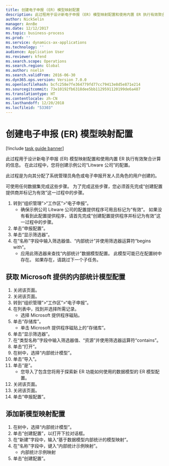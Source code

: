 ```yaml
---
title: 创建电子申报 (ER) 模型映射配置
description: 此过程用于设计新电子申报 (ER) 模型映射配置和使用内置 ER 执行有效聚合计算的信息。
author: NickSelin
manager: AnnBe
ms.date: 12/12/2017
ms.topic: business-process
ms.prod: ''
ms.service: dynamics-ax-applications
ms.technology: ''
audience: Application User
ms.reviewer: kfend
ms.search.scope: Operations
ms.search.region: Global
ms.author: nselin
ms.search.validFrom: 2016-06-30
ms.dyn365.ops.version: Version 7.0.0
ms.openlocfilehash: bcfc258e7fe364779fd77cc79413e8d5e871e214
ms.sourcegitcommit: 73e10192fb6318dee5bb1129591120199de6a487
ms.translationtype: HT
ms.contentlocale: zh-CN
ms.lasthandoff: 12/20/2018
ms.locfileid: "53303"
---
```

# <a name="create-electronic-reporting-er-model-mapping-configurations"></a>创建电子申报 (ER) 模型映射配置

[!include [task guide banner](../../includes/task-guide-banner.md)]

此过程用于设计新电子申报 (ER) 模型映射配置和使用内置 ER 执行有效聚合计算的信息。 在此过程中，您将创建示例公司“Litware 公司”的配置。 

此过程是为向其分配了系统管理员角色或电子申报开发人员角色的用户创建的。

可使用任何数据集完成这些步骤。 为了完成这些步骤，您必须首先完成“创建配置提供商并标记为有效”这一过程中的步骤。

1. 转到“组织管理”>“工作区”>“电子申报”。
    * 确保示例公司 Litware 公司的配置提供程序可用且标记为“有效”。 如果没有看到此配置提供程序，请首先完成“创建配置提供程序并标记为有效”这一过程中的步骤。  
2. 单击“申报配置”。
3. 单击“显示筛选器”。
4. 在“名称”字段中输入筛选器值、“内部统计”并使用筛选器运算符“begins with”。
    * 应用此筛选器来查找“内部统计”数据模型配置。 此模型可能已在配置树中存在。 如果存在，请跳过下一个子任务。   

## <a name="get-the-intrastat-model-configuration-provided-by-microsoft"></a>获取 Microsoft 提供的内部统计模型配置
1. 关闭该页面。
2. 关闭该页面。
3. 转到“组织管理”>“工作区”>“电子申报”。
4. 在列表中，找到并选择所需记录。
    * 选择 Microsoft 提供程序磁贴。  
5. 单击“存储库”。
    * 单击 Microsoft 提供程序磁贴上的“存储库”。  
6. 单击“显示筛选器”。
7. 在“类型名称”字段中输入筛选器值、“资源”并使用筛选器运算符“contains”。 
8. 单击“打开”。
9. 在树中，选择“内部统计模型”。
10. 单击“导入”。
11. 单击“是”。
    * 您导入了包含您将用于探索新 ER 功能如何使用的数据模型的 ER 模型配置。  
12. 关闭该页面。
13. 关闭该页面。
14. 单击“申报配置”。

## <a name="add-a-new-model-mapping-configuration"></a>添加新模型映射配置
1. 在树中，选择“内部统计模型”。
2. 单击“创建配置”，以打开下拉对话框。
3. 在“新建”字段中，输入“基于数据模型内部统计的模型映射”。
4. 在“名称”字段中，键入“内部统计示例映射”。
    * 内部统计示例映射  
5. 单击“创建配置”。

